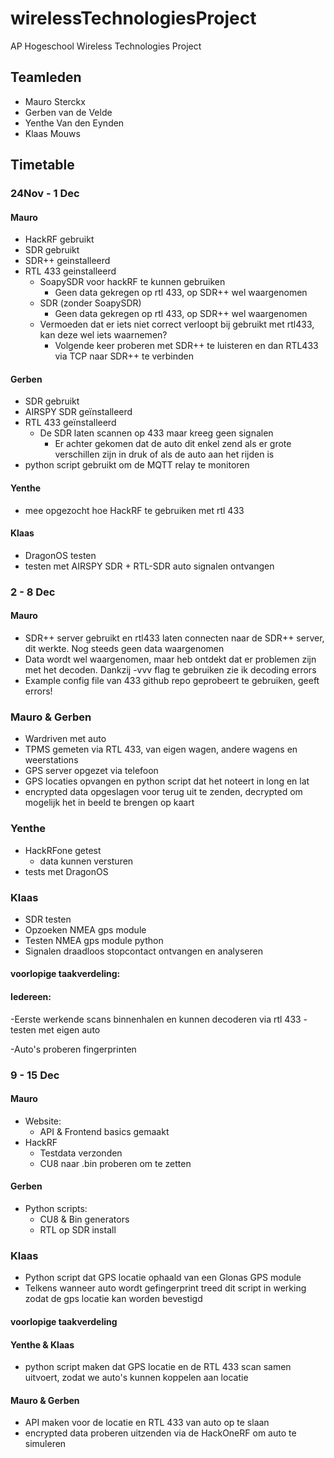 # wirelessTechnologiesProject

AP Hogeschool Wireless Technologies Project

## Teamleden

- Mauro Sterckx
- Gerben van de Velde
- Yenthe Van den Eynden
- Klaas Mouws

## Timetable

### 24Nov - 1 Dec

#### Mauro

- HackRF gebruikt
- SDR gebruikt
- SDR++ geinstalleerd
- RTL 433 geinstalleerd
  - SoapySDR voor hackRF te kunnen gebruiken
    - Geen data gekregen op rtl 433, op SDR++ wel waargenomen
  - SDR (zonder SoapySDR)
    - Geen data gekregen op rtl 433, op SDR++ wel waargenomen
  - Vermoeden dat er iets niet correct verloopt bij gebruikt met rtl433, kan deze wel iets waarnemen?
    - Volgende keer proberen met SDR++ te luisteren en dan RTL433 via TCP naar SDR++ te verbinden

#### Gerben

- SDR gebruikt
- AIRSPY SDR geïnstalleerd
- RTL 433 geïnstalleerd
  - De SDR laten scannen op 433 maar kreeg geen signalen
    - Er achter gekomen dat de auto dit enkel zend als er grote verschillen zijn in druk of als de auto aan het rijden is
- python script gebruikt om de MQTT relay te monitoren

#### Yenthe

- mee opgezocht hoe HackRF te gebruiken met rtl 433

#### Klaas

- DragonOS testen
- testen met AIRSPY SDR + RTL-SDR auto signalen ontvangen

### 2 - 8 Dec

#### Mauro

- SDR++ server gebruikt en rtl433 laten connecten naar de SDR++ server, dit werkte. Nog steeds geen data waargenomen
- Data wordt wel waargenomen, maar heb ontdekt dat er problemen zijn met het decoden. Dankzij -vvv flag te gebruiken zie ik decoding errors
- Example config file van 433 github repo geprobeert te gebruiken, geeft errors!

### Mauro & Gerben

- Wardriven met auto
- TPMS gemeten via RTL 433, van eigen wagen, andere wagens en weerstations
- GPS server opgezet via telefoon
- GPS locaties opvangen en python script dat het noteert in long en lat
- encrypted data opgeslagen voor terug uit te zenden, decrypted om mogelijk het in beeld te brengen op kaart

### Yenthe

- HackRFone getest
  - data kunnen versturen
- tests met DragonOS

### Klaas

- SDR testen
- Opzoeken NMEA gps module
- Testen NMEA gps module python
- Signalen draadloos stopcontact ontvangen en analyseren

#### voorlopige taakverdeling:

#### Iedereen:

-Eerste werkende scans binnenhalen en kunnen decoderen via rtl 433
-testen met eigen auto

-Auto's proberen fingerprinten

### 9 - 15 Dec

#### Mauro

- Website:
  - API & Frontend basics gemaakt
- HackRF
  - Testdata verzonden
  - CU8 naar .bin proberen om te zetten

#### Gerben

- Python scripts:
  - CU8 & Bin generators
  - RTL op SDR install

### Klaas
- Python script dat GPS locatie ophaald van een Glonas GPS module
- Telkens wanneer auto wordt gefingerprint treed dit script in werking zodat de gps locatie kan worden bevestigd
#### voorlopige taakverdeling

#### Yenthe & Klaas

- python script maken dat GPS locatie en de RTL 433 scan samen uitvoert, zodat we auto's kunnen koppelen aan locatie

#### Mauro & Gerben

- API maken voor de locatie en RTL 433 van auto op te slaan
- encrypted data proberen uitzenden via de HackOneRF om auto te simuleren
